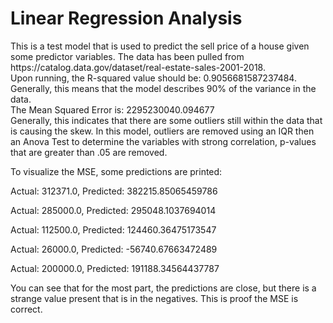 # Linear Regression Analysis

<p>This is a test model that is used to predict the sell price of a house given some predictor variables. The data has been pulled from https://catalog.data.gov/dataset/real-estate-sales-2001-2018. <br>
Upon running, the R-squared value should be: 0.9056681587237484. <br>
Generally, this means that the model describes 90% of the variance in the data. <br>
The Mean Squared Error is: 2295230040.094677 <br>
Generally, this indicates that there are some outliers still within the data that is causing the skew. In this model, outliers are removed using an IQR then an Anova Test to determine the variables with strong correlation, p-values that are greater than .05 are removed.<br>
<p>To visualize the MSE, some predictions are printed: </p>
<p>Actual: 312371.0, Predicted: 382215.85065459786 </p>
<p>Actual: 285000.0, Predicted: 295048.1037694014 </p>
<p>Actual: 112500.0, Predicted: 124460.36475173547 </p>
<p>Actual: 26000.0, Predicted: -56740.67663472489 </p>
<p>Actual: 200000.0, Predicted: 191188.34564437787 </p>
<p>You can see that for the most part, the predictions are close, but there is a strange value present that is in the negatives. This is proof the MSE is correct.</p>

